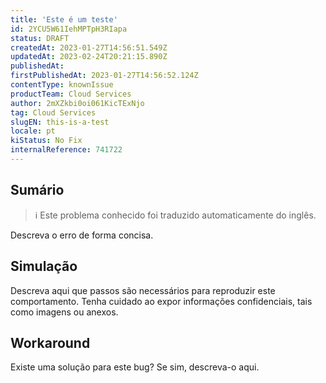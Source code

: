 ```yaml
---
title: 'Este é um teste'
id: 2YCU5W61IehMPTpH3RIapa
status: DRAFT
createdAt: 2023-01-27T14:56:51.549Z
updatedAt: 2023-02-24T20:21:15.890Z
publishedAt: 
firstPublishedAt: 2023-01-27T14:56:52.124Z
contentType: knownIssue
productTeam: Cloud Services
author: 2mXZkbi0oi061KicTExNjo
tag: Cloud Services
slugEN: this-is-a-test
locale: pt
kiStatus: No Fix
internalReference: 741722
---
```


## Sumário

>ℹ️ Este problema conhecido foi traduzido automaticamente do inglês.


Descreva o erro de forma concisa.


##

## Simulação


Descreva aqui que passos são necessários para reproduzir este comportamento.
Tenha cuidado ao expor informações confidenciais, tais como imagens ou anexos.


##

## Workaround


Existe uma solução para este bug? Se sim, descreva-o aqui.





